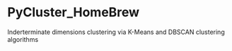 # PyCluster_HomeBrew
Inderterminate dimensions clustering via K-Means and DBSCAN clustering algorithms
